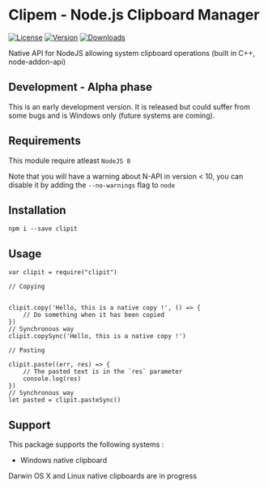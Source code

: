 # Clipem - Node.js Clipboard Manager

[![License](https://img.shields.io/npm/l/node-clip.svg)](LICENSE)
[![Version](https://img.shields.io/npm/v/node-clip.svg)](https://www.npmjs.com/package/clipem)
[![Downloads](https://img.shields.io/npm/dt/node-clip.svg)](https://www.npmjs.com/package/clipem)

Native API for NodeJS allowing system clipboard operations (built in C++, node-addon-api)

## Development - Alpha phase

This is an early development version. It is released but could suffer from some bugs and is Windows only (future systems are coming).

## Requirements

This module require atleast `NodeJS 8`

Note that you will have a warning about N-API in version < 10, you can disable it by adding the `--no-warnings` flag to `node`

## Installation

```
npm i --save clipit
```

## Usage

```
var clipit = require("clipit")
```


```
// Copying


clipit.copy('Hello, this is a native copy !', () => {
	// Do something when it has been copied
})
// Synchronous way
clipit.copySync('Hello, this is a native copy !')
```

```
// Pasting

clipit.paste((err, res) => {
	// The pasted text is in the `res` parameter
	console.log(res)
})
// Synchronous way
let pasted = clipit.pasteSync()
```

## Support

This package supports the following systems :

 * Windows native clipboard 

Darwin OS X and Linux native clipboards are in progress